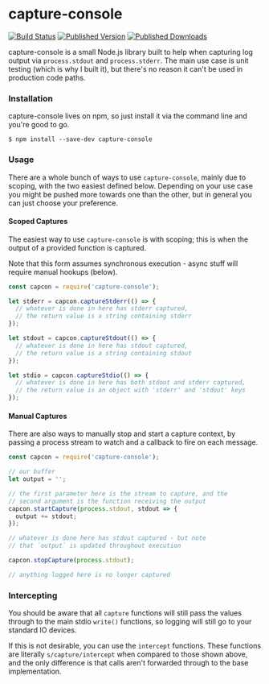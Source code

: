 # capture-console

[![Build Status](https://img.shields.io/github/actions/workflow/status/whitfin/capture-console/ci.yml?branch=main)](https://github.com/whitfin/capture-console/actions) [![Published Version](https://img.shields.io/npm/v/capture-console.svg)](https://npmjs.com/package/capture-console) [![Published Downloads](https://img.shields.io/npm/dt/capture-console)](https://npmjs.com/package/capture-console)

capture-console is a small Node.js library built to help when capturing log output via `process.stdout` and `process.stderr`. The main use case is unit testing (which is why I built it), but there's no reason it can't be used in production code paths.

### Installation

capture-console lives on npm, so just install it via the command line and you're good to go.

```
$ npm install --save-dev capture-console
```

### Usage

There are a whole bunch of ways to use `capture-console`, mainly due to scoping, with the two easiest defined below. Depending on your use case you might be pushed more towards one than the other, but in general you can just choose your preference.

#### Scoped Captures

The easiest way to use `capture-console` is with scoping; this is when the output of a provided function is captured.

Note that this form assumes synchronous execution - async stuff will require manual hookups (below).

```javascript
const capcon = require('capture-console');

let stderr = capcon.captureStderr(() => {
  // whatever is done in here has stderr captured,
  // the return value is a string containing stderr
});

let stdout = capcon.captureStdout(() => {
  // whatever is done in here has stdout captured,
  // the return value is a string containing stdout
});

let stdio = capcon.captureStdio(() => {
  // whatever is done in here has both stdout and stderr captured,
  // the return value is an object with 'stderr' and 'stdout' keys
});
```

#### Manual Captures

There are also ways to manually stop and start a capture context, by passing a process stream to watch and a callback to fire on each message.

```javascript
const capcon = require('capture-console');

// our buffer
let output = '';

// the first parameter here is the stream to capture, and the
// second argument is the function receiving the output
capcon.startCapture(process.stdout, stdout => {
  output += stdout;
});

// whatever is done here has stdout captured - but note
// that `output` is updated throughout execution

capcon.stopCapture(process.stdout);

// anything logged here is no longer captured
```

### Intercepting

You should be aware that all `capture` functions will still pass the values through to the main stdio `write()` functions, so logging will still go to your standard IO devices.

If this is not desirable, you can use the `intercept` functions. These functions are literally `s/capture/intercept` when compared to those shown above, and the only difference is that calls aren't forwarded through to the base implementation.
